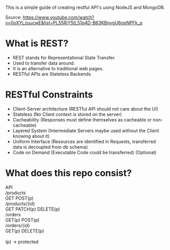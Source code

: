 This is a simple guide of creating restful API's using NodeJS and MongoDB.

Source: https://www.youtube.com/watch?v=0oXYLzuucwE&list=PL55RiY5tL51q4D-B63KBnygU6opNPFk_q

# What is REST?

- REST stands for Representational State Transfer.
- Used to transfer data around.
- It is an alternative to traditional web pages.
- RESTful APIs are Stateless Backends

# RESTful Constraints

- Client-Server architecture (RESTful API should not care about the UI)
- Stateless (No Client context is stored on the server)
- Cacheability (Responses must define themselves as cacheable or non-cacheable)
- Layered System (Intermediate Servers maybe used without the Client knowing about it)
- Uniform Interface (Resources are identified in Requests, transferred data is decoupled from db schema)
- Code on Demand (Executable Code could be transferred) (Optional)

# What does this repo consist?

API <br/>
  /products <br/>
    GET POST(p) <br/>
  /products/{id} <br/>
    GET PATCH(p) DELETE(p) <br/>
  /orders <br/>
    GET(p) POST(p) <br/>
  /orders/{id} <br/>
    GET(p) DELETE(p) <br/>
  <br/>
  (p) -> protected<br/>




